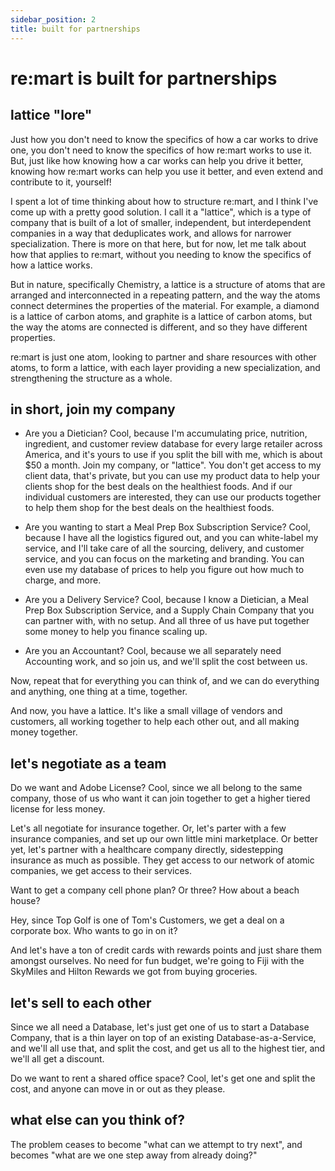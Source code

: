 ```yaml
---
sidebar_position: 2
title: built for partnerships
---
```


# re:mart is built for partnerships

## lattice "lore"

Just how you don't need to know the specifics of how a car works to drive one, you don't need to know the specifics of how re:mart works to use it. But, just like how knowing how a car works can help you drive it better, knowing how re:mart works can help you use it better, and even extend and contribute to it, yourself!

I spent a lot of time thinking about how to structure re:mart, and I think I've come up with a pretty good solution. I call it a "lattice", which is a type of company that is built of a lot of smaller, independent, but interdependent companies in a way that deduplicates work, and allows for narrower specialization. There is more on that here, but for now, let me talk about how that applies to re:mart, without you needing to know the specifics of how a lattice works.

But in nature, specifically Chemistry, a lattice is a structure of atoms that are arranged and interconnected in a repeating pattern, and the way the atoms connect determines the properties of the material. For example, a diamond is a lattice of carbon atoms, and graphite is a lattice of carbon atoms, but the way the atoms are connected is different, and so they have different properties. 

re:mart is just one atom, looking to partner and share resources with other atoms, to form a lattice, with each layer providing a new specialization, and strengthening the structure as a whole.

## in short, join my company

* Are you a Dietician? Cool, because I'm accumulating price, nutrition, ingredient, and customer review database for every large retailer across America, and it's yours to use if you split the bill with me, which is about $50 a month. Join my company, or "lattice". You don't get access to my client data, that's private, but you can use my product data to help your clients shop for the best deals on the healthiest foods. And if our individual customers are interested, they can use our products together to help them shop for the best deals on the healthiest foods.

* Are you wanting to start a Meal Prep Box Subscription Service? Cool, because I have all the logistics figured out, and you can white-label my service, and I'll take care of all the sourcing, delivery, and customer service, and you can focus on the marketing and branding. You can even use my database of prices to help you figure out how much to charge, and more.

* Are you a Delivery Service? Cool, because I know a Dietician, a Meal Prep Box Subscription Service, and a Supply Chain Company that you can partner with, with no setup. And all three of us have put together some money to help you finance scaling up. 

* Are you an Accountant? Cool, because we all separately need Accounting work, and so join us, and we'll split the cost between us.

Now, repeat that for everything you can think of, and we can do everything and anything, one thing at a time, together.

And now, you have a lattice. It's like a small village of vendors and customers, all working together to help each other out, and all making money together. 

## let's negotiate as a team

Do we want and Adobe License? Cool, since we all belong to the same company, those of us who want it can join together to get a higher tiered license for less money.

Let's all negotiate for insurance together. Or, let's parter with a few insurance companies, and set up our own little mini marketplace. Or better yet, let's partner with a healthcare company directly, sidestepping insurance as much as possible. They get access to our network of atomic companies, we get access to their services.

Want to get a company cell phone plan? Or three? How about a beach house?

Hey, since Top Golf is one of Tom's Customers, we get a deal on a corporate box. Who wants to go in on it?

And let's have a ton of credit cards with rewards points and just share them amongst ourselves. No need for fun budget, we're going to Fiji with the SkyMiles and Hilton Rewards we got from buying groceries.

## let's sell to each other

Since we all need a Database, let's just get one of us to start a Database Company, that is a thin layer on top of an existing Database-as-a-Service, and we'll all use that, and split the cost, and get us all to the highest tier, and we'll all get a discount.

Do we want to rent a shared office space? Cool, let's get one and split the cost, and anyone can move in or out as they please.

## what else can you think of?

The problem ceases to become "what can we attempt to try next", and becomes "what are we one step away from already doing?"